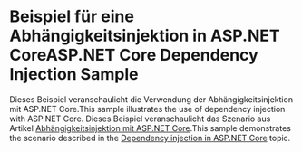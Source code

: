 # <a name="aspnet-core-dependency-injection-sample"></a><span data-ttu-id="a2125-101">Beispiel für eine Abhängigkeitsinjektion in ASP.NET Core</span><span class="sxs-lookup"><span data-stu-id="a2125-101">ASP.NET Core Dependency Injection Sample</span></span>

<span data-ttu-id="a2125-102">Dieses Beispiel veranschaulicht die Verwendung der Abhängigkeitsinjektion mit ASP.NET Core.</span><span class="sxs-lookup"><span data-stu-id="a2125-102">This sample illustrates the use of dependency injection with ASP.NET Core.</span></span> <span data-ttu-id="a2125-103">Dieses Beispiel veranschaulicht das Szenario aus Artikel [Abhängigkeitsinjektion mit ASP.NET Core](https://docs.microsoft.com/aspnet/core/fundamentals/dependency-injection).</span><span class="sxs-lookup"><span data-stu-id="a2125-103">This sample demonstrates the scenario described in the [Dependency injection in ASP.NET Core](https://docs.microsoft.com/aspnet/core/fundamentals/dependency-injection) topic.</span></span>
